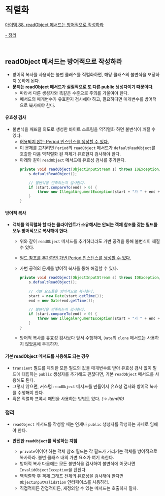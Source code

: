 # 직렬화

[아이템 88. readObject 메서드는 방어적으로 작성하라](#readobject-메서드는-방어적으로-작성하라)

[- 정리](#정리)

<br>

## readObject 메서드는 방어적으로 작성하라

- 방어적 복사를 사용하는 불변 클래스를 직렬화하면, 해당 클래스의 불변식을 보장하지 못하게 된다.
- **문제는 readObject 메서드가 실질적으로 또 다른 public 생성자이기 때문이다.**
    - 따라서 다른 생성자와 똑같은 수준으로 주의를 기울여야 한다.
    - 메서드의 매개변수가 유효한지 검사해야 하고, 필요하다면 매개변수를 방어적으로 복사해야 한다.

#### 유효성 검사

- 불변식을 깨뜨릴 의도로 생성한 바이트 스트림을 역직렬화 하면 불변식이 깨질 수 있다.
    - [허용되지 않는 Period 인스턴스를 생성할 수 있다.](../../src/main/java/study/heejin/chapter12/item88/BogusPeriod.java)
    - 이 문제를 고치려면 `Period`의 `readObject` 메서드가 `defaultReadObject`를 호출한 다음 역직렬화 된 객체가 유효한지 검사해야 한다.
    - 아래와 같이 `readObject` 메서드에 유효성 검사를 추가한다.
      ```java
      private void readObject(ObjectInputStream s) throws IOException, ClassNotFoundException {
          s.defaultReadObject();
  
          // 불변식을 만족하는지 검사한다.
          if (start.compareTo(end) > 0) {
              throw new IllegalArgumentException(start + "가 " + end + "보다 늦다.");
          }
      }
      ```

#### 방어적 복사

- **객체를 역직렬화 할 때는 클라이언트가 소유해서는 안되는 객체 참조를 갖는 필드를 모두 방어적으로 복사해야 한다.**
    - 위와 같이 `readObject` 메서드를 추가하더라도 가변 공격을 통해 불변식이 깨질 수 있다.
    - [필드 참조를 추가하면 가변 Period 인스턴스를 생성할 수 있다.](../../src/main/java/study/heejin/chapter12/item88/MutablePeriod.java)
    - 가변 공격의 문제를 방어적 복사를 통해 해결할 수 있다.

      ```java
      private void readObject(ObjectInputStream s) throws IOException, ClassNotFoundException {
          s.defaultReadObject();
          
          // 가변 요소들을 방어적으로 복사한다.
          start = new Date(start.getTime());
          end = new Date(end.getTime());
      
          // 불변식을 만족하는지 검사한다.
          if (start.compareTo(end) > 0) {
              throw new IllegalArgumentException(start + "가 " + end + "보다 늦다.");
          }
      }
      ```
    - 방어적 복사를 유효성 검사보다 앞서 수행하며, `Date`의 `clone` 메서드는 사용하지 않았음에 주목하자.

#### 기본 readObject 메서드를 사용해도 되는 경우

- `transient` 필드를 제외한 모든 필드의 값을 매개변수로 받아 유효성 검사 없이 필드에 대힙하는 `public` 생성자를 추가해도 괜찮다면, 기본 `readObject` 메서드를 사용해도 된다.
- 그렇지 않으면, 커스텀 `readObject` 메서드를 만들어서 유효성 검사와 방어적 복사를 수행해야 한다.
- 혹은 직렬화 프록시 패턴을 사용하는 방법도 있다. _(→ item90)_

### 정리

- `readObject` 메서드를 작성할 때는 언제나 `public` 생성자를 작성하는 자세로 임해야 한다.

- **안전한 `readObject`를 작성하는 지침**
    - `private`이어야 하는 객체 참조 필드는 각 필드가 가리키는 객체를 방어적으로 복사하라. 불변 클래스 내의 가변 요소가 여기 속한다.
    - 방어적 복사 다음에는 모든 불변식을 검사하여 불변식에 어긋나면 `InvalidObjectException`을 던진다.
    - 역직렬화 후 객체 그래프 전체의 유효성을 검사해야 한다면 `ObjectInputValidation` 인터페이스를 사용하라.
    - 직접적이든 간접적이든, 재정의할 수 있는 메서드는 호출하지 말자.

<br>
